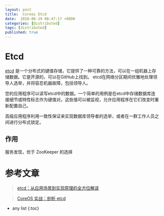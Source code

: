 ```yaml
---
layout: post
title:  Coreos Etcd
date:  2018-06-19 08:47:17 +0800
categories: [Distributed]
tags: [distributed]
published: true
---
```


# Etcd


[etcd](https://coreos.com/etcd/) 是一个分布式的键值存储，它提供了一种可靠的方法，可以在一组机器上存储数据。它是开源的，可以在GitHub上找到。
etcd在网络分区期间优雅地处理领导人选举，并将容忍机器故障，包括领导人。

您的应用程序可以读写etcd中的数据。一个简单的用例是在etcd中存储数据库连接细节或特性标志作为键值对。这些值可以被监视，允许应用程序在它们改变时重新配置自己。

高级应用程序利用一致性保证来实现数据库领导者的选举，或者在一群工作人员之间进行分布式锁定。


## 作用

服务发现，优于 ZooKeeper 的选择

# 参考文章

> [etcd：从应用场景到实现原理的全方位解读](http://www.infoq.com/cn/articles/etcd-interpretation-application-scenario-implement-principle)

> [CoreOS 实战：剖析 etcd](http://www.infoq.com/cn/articles/coreos-analyse-etcd/)

* any list
{:toc}







